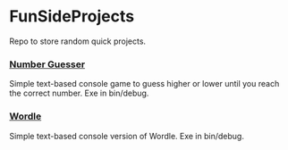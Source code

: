 # FunSideProjects
Repo to store random quick projects.
### [Number Guesser](NumberGuesser)
Simple text-based console game to guess higher or lower until you reach the correct number. Exe in bin/debug.
### [Wordle](Wordle)
Simple text-based console version of Wordle. Exe in bin/debug.
